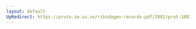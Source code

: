 ```yaml
---
layout: default
UpRedirect: https://pruto.im.uu.se/riksdagen-records-pdf/1881/prot-1881--fk--001/prot-1881--fk--001_007.pdf
---
```

